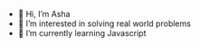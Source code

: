 - 👋 Hi, I’m Asha
- 👀 I’m interested in solving real world problems
- 🌱 I’m currently learning Javascript

<!---
asha-as/asha-as is a ✨ special ✨ repository because its `README.md` (this file) appears on your GitHub profile.
You can click the Preview link to take a look at your changes.
--->
